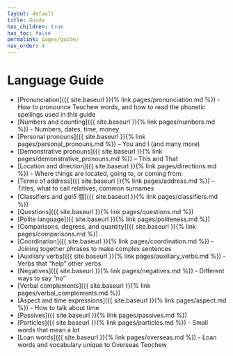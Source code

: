 ```yaml
---
layout: default
title: Guide
has_children: true
has_toc: false
permalink: pages/guide/
nav_order: 4
---
```


Language Guide
==============

 * [Pronunciation]({{ site.baseurl }}{% link pages/pronunciation.md %}) - How to pronounce Teochew words, and
   how to read the phonetic spellings used in this guide
 * [Numbers and counting]({{ site.baseurl }}{% link pages/numbers.md %}) - Numbers, dates, time, money
 * [Personal pronouns]({{ site.baseurl }}{% link pages/personal_pronouns.md %}) – You and I (and many more)
 * [Demonstrative pronouns]({{ site.baseurl }}{% link pages/demonstrative_pronouns.md %}) – This and That
 * [Location and direction]({{ site.baseurl }}{% link pages/directions.md %}) - Where things are located, going to, or coming from.
 * [Terms of address]({{ site.baseurl }}{% link pages/address.md %}) – Titles, what to call relatives, common surnames
 * [Classifiers and *gai5* 個]({{ site.baseurl }}{% link pages/classifiers.md %})
 * [Questions]({{ site.baseurl }}{% link pages/questions.md %})
 * [Polite language]({{ site.baseurl }}{% link pages/politeness.md %})
 * [Comparisons, degrees, and quantity]({{ site.baseurl }}{% link pages/comparisons.md %})
 * [Coordination]({{ site.baseurl }}{% link pages/coordination.md %}) - Joining together phrases to make
   complex sentences
 * [Auxiliary verbs]({{ site.baseurl }}{% link pages/auxiliary_verbs.md %}) - Verbs that “help” other verbs
 * [Negatives]({{ site.baseurl }}{% link pages/negatives.md %}) - Different ways to say “no”
 * [Verbal complements]({{ site.baseurl }}{% link pages/verbal_complements.md %})
 * [Aspect and time expressions]({{ site.baseurl }}{% link pages/aspect.md %}) - How to talk about time
 * [Passives]({{ site.baseurl }}{% link pages/passives.md %})
 * [Particles]({{ site.baseurl }}{% link pages/particles.md %}) - Small words that mean a lot
 * [Loan words]({{ site.baseurl }}{% link pages/overseas.md %}) - Loan words and vocabulary unique to
   Overseas Teochew
